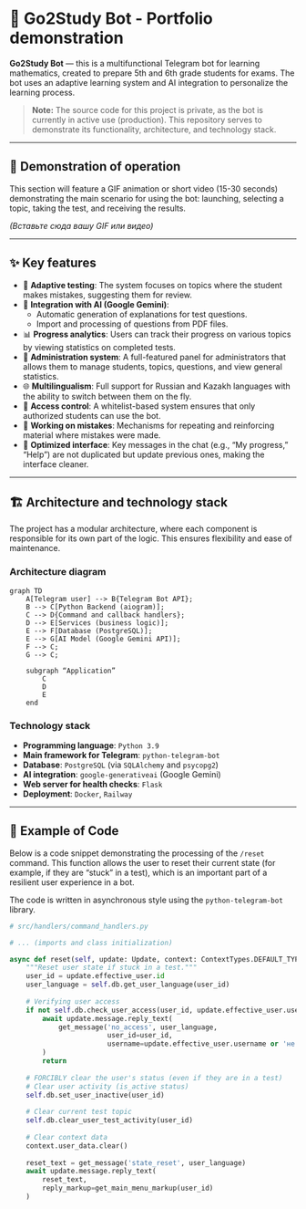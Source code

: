 # 🤖 Go2Study Bot - Portfolio demonstration

**Go2Study Bot** — this is a multifunctional Telegram bot for learning mathematics, created to prepare 5th and 6th grade students for exams. The bot uses an adaptive learning system and AI integration to personalize the learning process.

> **Note:** The source code for this project is private, as the bot is currently in active use (production). This repository serves to demonstrate its functionality, architecture, and technology stack.

---

## 🎥 Demonstration of operation

This section will feature a GIF animation or short video (15-30 seconds) demonstrating the main scenario for using the bot: launching, selecting a topic, taking the test, and receiving the results.

*(Вставьте сюда вашу GIF или видео)*

---

## ✨ Key features

-   🎯 **Adaptive testing**: The system focuses on topics where the student makes mistakes, suggesting them for review.
-   🤖 **Integration with AI (Google Gemini)**: 
    -   Automatic generation of explanations for test questions.
    -   Import and processing of questions from PDF files.
-   📊 **Progress analytics**: Users can track their progress on various topics by viewing statistics on completed tests.
-   👥 **Administration system**: A full-featured panel for administrators that allows them to manage students, topics, questions, and view general statistics.
-   🌐 **Multilingualism**: Full support for Russian and Kazakh languages with the ability to switch between them on the fly.
-   🔐 **Access control**: A whitelist-based system ensures that only authorized students can use the bot.
-   🔄 **Working on mistakes**: Mechanisms for repeating and reinforcing material where mistakes were made.
-   💬 **Optimized interface**: Key messages in the chat (e.g., “My progress,” “Help”) are not duplicated but update previous ones, making the interface cleaner.

---

## 🏗️ Architecture and technology stack

The project has a modular architecture, where each component is responsible for its own part of the logic. This ensures flexibility and ease of maintenance.

### Architecture diagram

```mermaid
graph TD
    A[Telegram user] --> B{Telegram Bot API};
    B --> C[Python Backend (aiogram)];
    C --> D{Command and callback handlers};
    D --> E[Services (business logic)];
    E --> F[Database (PostgreSQL)];
    E --> G[AI Model (Google Gemini API)];
    F --> C;
    G --> C;

    subgraph “Application”
        C
        D
        E
    end
```

### Technology stack

-   **Programming language**: `Python 3.9`
-   **Main framework for Telegram**: `python-telegram-bot`
-   **Database**: `PostgreSQL` (via `SQLAlchemy` and `psycopg2`)
-   **AI integration**: `google-generativeai` (Google Gemini)
-   **Web server for health checks**: `Flask`
-   **Deployment**: `Docker`, `Railway`

---

## 📄 Example of Code

Below is a code snippet demonstrating the processing of the `/reset` command. This function allows the user to reset their current state (for example, if they are “stuck” in a test), which is an important part of a resilient user experience in a bot.

The code is written in asynchronous style using the `python-telegram-bot` library.

```python
# src/handlers/command_handlers.py

# ... (imports and class initialization)

async def reset(self, update: Update, context: ContextTypes.DEFAULT_TYPE) -> None:
    """Reset user state if stuck in a test."""
    user_id = update.effective_user.id
    user_language = self.db.get_user_language(user_id)
    
    # Verifying user access
    if not self.db.check_user_access(user_id, update.effective_user.username):
        await update.message.reply_text(
            get_message('no_access', user_language, 
                        user_id=user_id, 
                        username=update.effective_user.username or 'не указан')
        )
        return
    
    # FORCIBLY clear the user's status (even if they are in a test)
    # Clear user activity (is_active status)
    self.db.set_user_inactive(user_id)
    
    # Clear current test topic
    self.db.clear_user_test_activity(user_id)
    
    # Clear context data
    context.user_data.clear()
    
    reset_text = get_message('state_reset', user_language)
    await update.message.reply_text(
        reset_text,
        reply_markup=get_main_menu_markup(user_id)
    )

```


